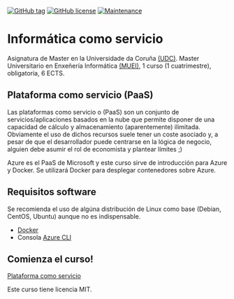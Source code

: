 [![GitHub tag](https://img.shields.io/github/tag/cafernandezlo/es_fic_muei_ics.svg)](https://GitHub.com/cafernandezlo/es_fic_muei_ics/tags/)
[![GitHub license](https://img.shields.io/github/license/cafernandezlo/es_fic_muei_ics.svg)](https://github.com/cafernandezlo/es_fic_muei_ics/blob/master/LICENSE)
[![Maintenance](https://img.shields.io/badge/Maintained%3F-yes-green.svg)](https://GitHub.com/cafernandezlo/es_fic_muei_ics/graphs/commit-activity)

# Informática como servicio

Asignatura de Master en la Universidade da Coruña [(UDC)](https://www.udc.gal). Master Universitario en Enxeñería Informática [(MUEI)](https://www.fic.udc.es/gl/muei), 1 curso (1 cuatrimestre), obligatoria, 6 ECTS.

## Plataforma como servicio (PaaS)

Las plataformas como servicio o (PaaS) son un conjunto de servicios/aplicaciones basados en la nube que permite disponer de una capacidad de cálculo y almacenamiento (aparentemente) ilimitada. Obviamente el uso de dichos recursos suele tener un coste asociado y, a pesar de que el desarrollador puede centrarse en la lógica de negocio, alguien debe asumir el rol de economista y plantear límites ;)

Azure es el PaaS de Microsoft y este curso sirve de introducción para Azure y Docker. Se utilizará Docker para desplegar contenedores sobre Azure.

## Requisitos software

Se recomienda el uso de algúna distribución de Linux como base (Debian, CentOS, Ubuntu) aunque no es indispensable.

* [Docker](https://docs.docker.com/get-docker/)
* Consola [Azure CLI](https://docs.microsoft.com/en-us/cli/azure/install-azure-cli)

## Comienza el curso!

[Plataforma como servicio](https://cafernandezlo.github.io/es_fic_muei_ics/ics.html)

Este curso tiene licencia MIT.
